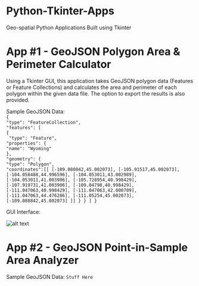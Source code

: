 # Python-Tkinter-Apps
Geo-spatial Python Applications Built using Tkinter

# App #1 - GeoJSON Polygon Area & Perimeter Calculator

Using a Tkinter GUI, this application takes GeoJSON polygon data (Features or Feature Collections) and calculates the area and perimeter of each polygon within the given data file. The option to export the results is also provided.

Sample GeoJSON Data:<br>
`{`<br>
  `"type": "FeatureCollection",`<br>
  `"features": [`<br>
    `{`<br>
     ` "type": "Feature",`<br>
      `"properties": {`<br>
	`"name": "Wyoming"`<br>
	`},`<br>
      `"geometry": {`<br>
        `"type": "Polygon",`<br>
	`"coordinates":[[
	[-109.080842,45.002073],
	[-105.91517,45.002073],
	[-104.058488,44.996596],
	[-104.053011,43.002989],
	[-104.053011,41.003906],
	[-105.728954,40.998429],
	[-107.919731,41.003906],
	[-109.04798,40.998429],
	[-111.047063,40.998429],
	[-111.047063,42.000709],
	[-111.047063,44.476286],
	[-111.05254,45.002073],
	[-109.080842,45.002073]
	]]
      }
    }
  ]
}`

GUI Interface:

![alt text](https://raw.githubusercontent.com/username/projectname/branch/path/to/img.png)


# App #2 - GeoJSON Point-in-Sample Area Analyzer

Sample GeoJSON Data:
`Stuff Here`

